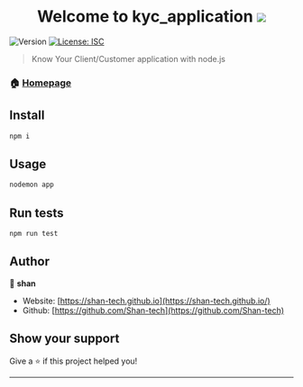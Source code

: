 <h1 align="center">Welcome to kyc_application 
<img src="https://img.icons8.com/color/60/000000/nodejs.png"/>
</h1>
<p>
  <img alt="Version" src="https://img.shields.io/badge/version-1.0.0-blue.svg?cacheSeconds=2592000" />
  <a href="#" target="_blank">
    <img alt="License: ISC" src="https://img.shields.io/badge/License-ISC-yellow.svg" />
  </a>
</p>

> Know Your Client/Customer application with node.js

### 🏠 [Homepage](app.js)

## Install

```sh
npm i
```

## Usage

```sh
nodemon app
```

## Run tests

```sh
npm run test
```

## Author

👤 **shan**

* Website: [https://shan-tech.github.io](https://shan-tech.github.io/)
* Github: [https://github.com/Shan-tech](https://github.com/Shan-tech)

## Show your support

Give a ⭐️ if this project helped you!

***
